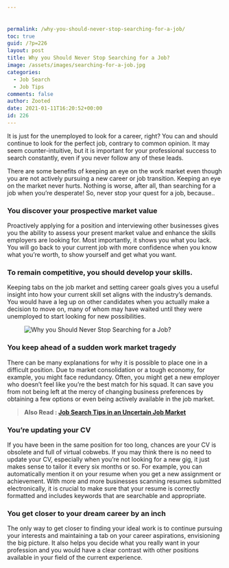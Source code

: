 ```yaml
---


permalink: /why-you-should-never-stop-searching-for-a-job/
toc: true
guid: /?p=226
layout: post
title: Why you Should Never Stop Searching for a Job?
image: /assets/images/searching-for-a-job.jpg
categories:
  - Job Search
  - Job Tips
comments: false
author: Zooted
date: 2021-01-11T16:20:52+00:00
id: 226
---
```

It is just for the unemployed to look for a career, right? You can and should continue to look for the perfect job, contrary to common opinion. It may seem counter-intuitive, but it is important for your professional success to search constantly, even if you never follow any of these leads.

There are some benefits of keeping an eye on the work market even though you are not actively pursuing a new career or job transition. Keeping an eye on the market never hurts. Nothing is worse, after all, than searching for a job when you&#8217;re desperate! So, never stop your quest for a job, because..

### You discover your prospective market value

Proactively applying for a position and interviewing other businesses gives you the ability to assess your present market value and enhance the skills employers are looking for. Most importantly, it shows you what you lack. You will go back to your current job with more confidence when you know what you&#8217;re worth, to show yourself and get what you want.

### To remain competitive, you should develop your skills.

Keeping tabs on the job market and setting career goals gives you a useful insight into how your current skill set aligns with the industry&#8217;s demands. You would have a leg up on other candidates when you actually make a decision to move on, many of whom may have waited until they were unemployed to start looking for new possibilities.

<div class="wp-block-image">
  <figure class="aligncenter size-large"><img loading="lazy" width="650" height="494" src="/wp-content/uploads/2021/01/jobsearch-1.jpg" alt="Why you Should Never Stop Searching for a Job?" class="wp-image-227" srcset="/wp-content/uploads/2021/01/jobsearch-1.jpg 650w, /wp-content/uploads/2021/01/jobsearch-1-300x228.jpg 300w" sizes="(max-width: 650px) 100vw, 650px" /></figure>
</div>

### You keep ahead of a sudden work market tragedy

There can be many explanations for why it is possible to place one in a difficult position. Due to market consolidation or a tough economy, for example, you might face redundancy. Often, you might get a new employer who doesn&#8217;t feel like you&#8217;re the best match for his squad. It can save you from not being left at the mercy of changing business preferences by obtaining a few options or even being actively available in the job market.

<blockquote class="wp-block-quote">
  <p>
    <strong>Also Read : <a href="/job-search-tips-in-an-uncertain-job-market/">Job Search Tips in an Uncertain Job Market</a></strong>
  </p>
</blockquote>

### You&#8217;re updating your CV

If you have been in the same position for too long, chances are your CV is obsolete and full of virtual cobwebs. If you may think there is no need to update your CV, especially when you&#8217;re not looking for a new gig, it just makes sense to tailor it every six months or so. For example, you can automatically mention it on your resume when you get a new assignment or achievement. With more and more businesses scanning resumes submitted electronically, it is crucial to make sure that your resume is correctly formatted and includes keywords that are searchable and appropriate.

### You get closer to your dream career by an inch

The only way to get closer to finding your ideal work is to continue pursuing your interests and maintaining a tab on your career aspirations, envisioning the big picture. It also helps you decide what you really want in your profession and you would have a clear contrast with other positions available in your field of the current experience.
 